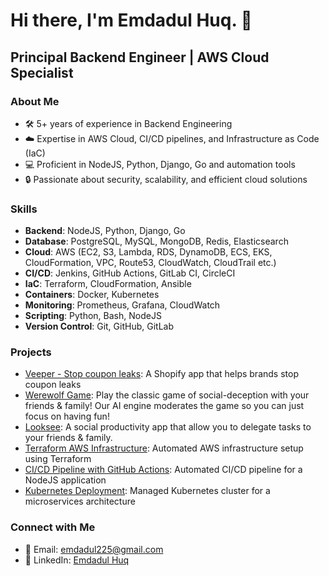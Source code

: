 # Hi there, I'm Emdadul Huq. 👋

## Principal Backend Engineer | AWS Cloud Specialist

### About Me
- 🛠️ 5+ years of experience in Backend Engineering
- ☁️ Expertise in AWS Cloud, CI/CD pipelines, and Infrastructure as Code (IaC)
- 💻 Proficient in NodeJS, Python, Django, Go and automation tools
- 🔒 Passionate about security, scalability, and efficient cloud solutions

### Skills
- **Backend**: NodeJS, Python, Django, Go
- **Database**: PostgreSQL, MySQL, MongoDB, Redis, Elasticsearch
- **Cloud**: AWS (EC2, S3, Lambda, RDS, DynamoDB, ECS, EKS, CloudFormation, VPC, Route53, CloudWatch, CloudTrail etc.)
- **CI/CD**: Jenkins, GitHub Actions, GitLab CI, CircleCI
- **IaC**: Terraform, CloudFormation, Ansible
- **Containers**: Docker, Kubernetes
- **Monitoring**: Prometheus, Grafana, CloudWatch
- **Scripting**: Python, Bash, NodeJS
- **Version Control**: Git, GitHub, GitLab


### Projects
- [Veeper - Stop coupon leaks](https://apps.shopify.com/veeper-app): A Shopify app that helps brands stop coupon leaks
- [Werewolf Game](https://www.reallifeapp.com/werewolf): Play the classic game of social-deception with your friends & family! Our AI engine moderates the game so you can just focus on having fun!
- [Looksee](https://www.reallifeapp.com/looksee): A social productivity app that allow you to delegate tasks to your friends & family.
- [Terraform AWS Infrastructure](#): Automated AWS infrastructure setup using Terraform
- [CI/CD Pipeline with GitHub Actions](#): Automated CI/CD pipeline for a NodeJS application
- [Kubernetes Deployment](#): Managed Kubernetes cluster for a microservices architecture

<!-- ### Certifications
- AWS Certified Solutions Architect – Associate -->

### Connect with Me
- 📧 Email: emdadul225@gmail.com
- 💼 LinkedIn: [Emdadul Huq](https://www.linkedin.com/in/emdadul38/)
